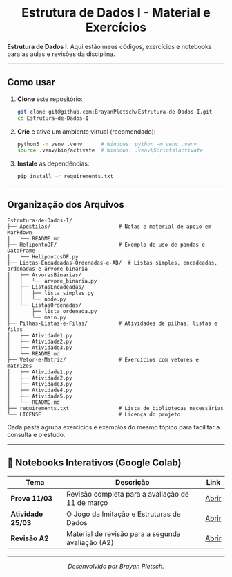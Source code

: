 <h1 align="center">
  Estrutura de Dados I - Material e Exercícios
</h1>

**Estrutura de Dados I**. Aqui estão meus códigos, exercícios e notebooks para as aulas e revisões da disciplina.

---

## Como usar

1. **Clone** este repositório:
   ```bash
   git clone git@github.com:BrayanPletsch/Estrutura-de-Dados-I.git
   cd Estrutura-de-Dados-I
   ```
2. **Crie** e ative um ambiente virtual (recomendado):
   ```bash
   python3 -m venv .venv      # Windows: python -m venv .venv 
   source .venv/bin/activate  # Windows: .venv\Scripts\activate
   ```
3. **Instale** as dependências:
   ```bash
   pip install -r requirements.txt
   ```

---

## Organização dos Arquivos

```
Estrutura-de-Dados-I/
├── Apostilas/                      # Notas e material de apoio em Markdown
│   └── README.md
├── HelipontoDF/                    # Exemplo de uso de pandas e DataFrame
│   └── HelipontosDF.py
├── Listas-Encadeadas-Ordenadas-e-AB/  # Listas simples, encadeadas, ordenadas e árvore binária
│   ├── ArvoresBinarias/
│   │   └── arvore_binaria.py
│   ├── ListasEncadeadas/
│   │   ├── lista_simples.py
│   │   └── node.py
│   └── ListasOrdenadas/
│       ├── lista_ordenada.py
│       └── main.py
├── Pilhas-Listas-e-Filas/          # Atividades de pilhas, listas e filas
│   ├── Atividade1.py
│   ├── Atividade2.py
│   ├── Atividade3.py
│   └── README.md
├── Vetor-e-Matriz/                 # Exercícios com vetores e matrizes
│   ├── Atividade1.py
│   ├── Atividade2.py
│   ├── Atividade3.py
│   ├── Atividade4.py
│   ├── Atividade5.py
│   └── README.md
├── requirements.txt                # Lista de bibliotecas necessárias
└── LICENSE                         # Licença do projeto
```

Cada pasta agrupa exercícios e exemplos do mesmo tópico para facilitar a consulta e o estudo.

---

## 📖 Notebooks Interativos (Google Colab)

| Tema                   | Descrição                                                  | Link                                    |
| ---------------------- | ---------------------------------------------------------- | --------------------------------------- |
| **Prova 11/03**        | Revisão completa para a avaliação de 11 de março           | [Abrir](https://colab.research.google.com/drive/1iRk2kNgaueDJamOPqvUoeZeVLX0pBJ_8?usp=sharing) |
| **Atividade 25/03**    | O Jogo da Imitação e Estruturas de Dados                   | [Abrir](https://colab.research.google.com/drive/16X9xYgyIpOSTuBemDpgEL0lAHeGHh6qn?usp=sharing) |
| **Revisão A2**         | Material de revisão para a segunda avaliação (A2)          | [Abrir](https://colab.research.google.com/drive/14801njPY4j013pOSfDZvd05-1zy_aEvC?usp=sharing) |

---

<p align="center"><i>Desenvolvido por Brayan Pletsch.</i></p>
